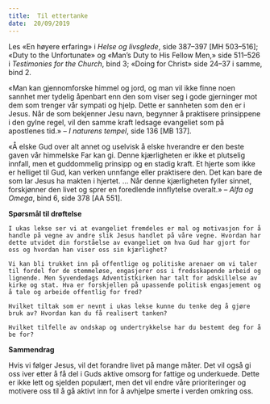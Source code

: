 ```yaml
---
title:  Til ettertanke
date:  20/09/2019
---
```


Les «En høyere erfaring» i _Helse og livsglede_, side 387–397 [MH 503–516]; «Duty to the Unfortunate» og «Man’s Duty to His Fellow Men,» side 511–526 i _Testimonies for the Church_, bind 3; «Doing for Christ» side 24–37 i samme, bind 2.

«Man kan gjennomforske himmel og jord, og man vil ikke finne noen sannhet mer tydelig åpenbart enn den som viser seg i gode gjerninger mot dem som trenger vår sympati og hjelp. Dette er sannheten som den er i Jesus. Når de som bekjenner Jesu navn, begynner å praktisere prinsippene i den gylne regel, vil den samme kraft ledsage evangeliet som på apostlenes tid.» – _I naturens tempel_, side 136 [MB 137].

«Å elske Gud over alt annet og uselvisk å elske hverandre er den beste gaven vår himmelske Far kan gi. Denne kjærligheten er ikke et plutselig innfall, men et guddommelig prinsipp og en stadig kraft. Et hjerte som ikke er helliget til Gud, kan verken unnfange eller praktisere den. Det kan bare de som lar Jesus ha makten i hjertet. ... Når denne kjærligheten fyller sinnet, forskjønner den livet og sprer en foredlende innflytelse overalt.» – _Alfa og Omega_, bind 6, side 378 [AA 551].

**Spørsmål til drøftelse**

`I ukas lekse ser vi at evangeliet fremdeles er mal og motivasjon for å handle på vegne av andre slik Jesus handlet på våre vegne. Hvordan har dette utvidet din forståelse av evangeliet om hva Gud har gjort for oss og hvordan han viser oss sin kjærlighet?`

`Vi kan bli trukket inn på offentlige og politiske arenaer om vi taler til fordel for de stemmeløse, engasjerer oss i fredsskapende arbeid og lignende. Men Syvendedags Adventistkirken har talt for adskillelse av kirke og stat. Hva er forskjellen på upassende politisk engasjement og å tale og arbeide offentlig for fred?`

`Hvilket tiltak som er nevnt i ukas lekse kunne du tenke deg å gjøre bruk av? Hvordan kan du få realisert tanken?`

`Hvilket tilfelle av ondskap og undertrykkelse har du bestemt deg for å be for?`

**Sammendrag**

Hvis vi følger Jesus, vil det forandre livet på mange måter. Det vil også gi oss iver etter å få del i Guds aktive omsorg for fattige og underkuede. Dette er ikke lett og sjelden populært, men det vil endre våre prioriteringer og motivere oss til å gå aktivt inn for å avhjelpe smerte i verden omkring oss.